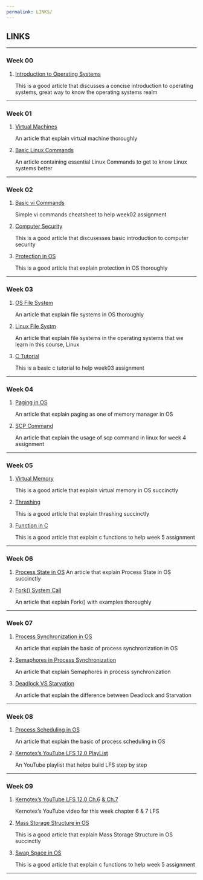 ```yaml
---
permalink: LINKS/
---
```


## LINKS
___
### Week 00

1. [Introduction to Operating Systems](https://eng.libretexts.org/Courses/Delta_College/Introduction_to_Operating_Systems/02%3A_The_Basics_-_An_Overview/2.01%3A_Introduction_to_Operating_Systems)

    This is a good article that discusses a concise introduction to operating systems, great way to know the operating systems realm

___
### Week 01

1. [Virtual Machines](https://www.ibm.com/topics/virtual-machines)

    An article that explain virtual machine thoroughly

2. [Basic Linux Commands](https://www.hostinger.com/tutorials/linux-commands)

    An article containing essential Linux Commands to get to know Linux systems better

___
### Week 02

1. [Basic vi Commands](https://www.cs.colostate.edu/helpdocs/vi.html)

    Simple vi commands cheatsheet to help week02 assignment

2. [Computer Security](https://bootcamp.berkeley.edu/blog/what-is-computer-security/)

    This is a good article that discusesses basic introduction to computer security

3. [Protection in OS](https://www.geeksforgeeks.org/protection-in-os-domain-of-protection-association-authentication/) 

    This is a good article that explain protection in OS thoroughly

___
### Week 03

1. [OS File System](https://www.guru99.com/file-systems-operating-system.html)

    An article that explain file systems in OS thoroughly
   
2. [Linux File Systm](https://www.geeksforgeeks.org/linux-file-system/)

    An article that explain file systems in the operating systems that we learn in this course, Linux
   
4. [C Tutorial](https://www.tutorialspoint.com/cprogramming/)

    This is a basic c tutorial to help week03 assignment
   
___
### Week 04

1. [Paging in OS](https://www.geeksforgeeks.org/paging-in-operating-system/)

    An article that explain paging as one of memory manager in OS
   
2. [SCP Command](https://www.geeksforgeeks.org/scp-command-in-linux-with-examples/)

    An article that explain the usage of scp command in linux for week 4 assignment
   
___
### Week 05

1. [Virtual Memory](https://www.geeksforgeeks.org/virtual-memory-in-operating-system/)

    This is a good article that explain virtual memory in OS succinctly
   
2. [Thrashing](https://www.javatpoint.com/what-is-thrash)

    This is a good article that explain thrashing succinctly

3. [Function in C](https://www.geeksforgeeks.org/c-functions/)

    This is a good article that explain c functions to help week 5 assignment

___
### Week 06
   
1. [Process State in OS](https://www.scaler.com/topics/operating-system/process-state-in-os/)
    An article that explain Process State in OS succinctly

2. [Fork() System Call](https://www.geeksforgeeks.org/fork-system-call/)

    An article that explain Fork() with examples thoroughly

___
### Week 07

1. [Process Synchronization in OS](https://www.studytonight.com/operating-system/process-synchronization)

    An article that explain the basic of process synchronization in OS

2. [Semaphores in Process Synchronization](https://www.geeksforgeeks.org/semaphores-in-process-synchronization/)

    An article that explain Semaphores in process synchronization

3. [Deadlock VS Starvation](https://www.javatpoint.com/deadlock-vs-starvation)

    An article that explain the difference between Deadlock and Starvation

___
### Week 08

1. [Process Scheduling in OS](https://www.guru99.com/process-scheduling.html)

    An article that explain the basic of process scheduling in OS

2. [Kernotex’s YouTube LFS 12.0 PlayList](https://www.youtube.com/playlist?list=PLyc5xVO2uDsA5QPbtj_eYU8J0qrvU6315)

    An YouTube playlist that helps build LFS step by step 

___
### Week 09

1. [Kernotex’s YouTube LFS 12.0 Ch.6](https://www.youtube.com/watch?v=D_N1kQPsQEk) [& Ch.7](https://www.youtube.com/watch?v=y8uAMEK0FVc)

    Kernotex’s YouTube video for this week chapter 6 & 7 LFS

2. [Mass Storage Structure in OS](https://www.javatpoint.com/mass-storage-structure-in-operating-systems)

    This is a good article that explain Mass Storage Structure in OS succinctly

3. [Swap Space in OS](https://www.geeksforgeeks.org/swap-space-in-operating-system/)

    This is a good article that explain c functions to help week 5 assignment

___
